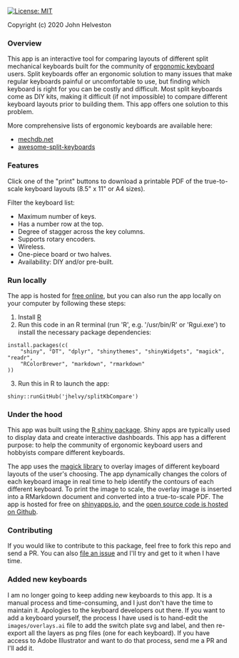 [![License: MIT](https://img.shields.io/github/license/jhelvy/splitKbCompare)](https://github.com/jhelvy/splitKbCompare/blob/master/LICENSE.txt)

<a href="https://github.com/jhelvy/splitKbCompare" target="_blank">
<i class="fa fa-github fa-lg"></i></a> Copyright (c) 2020 John Helveston

### Overview

This app is an interactive tool for comparing layouts of different split mechanical keyboards built for the community of [ergonomic keyboard](https://www.reddit.com/r/ErgoMechKeyboards/) users. Split keyboards offer an ergonomic solution to many issues that make regular keyboards painful or uncomfortable to use, but finding which keyboard is right for you can be costly and difficult. Most split keyboards come as DIY kits, making it difficult (if not impossible) to compare different keyboard layouts prior to building them. This app offers one solution to this problem.

More comprehensive lists of ergonomic keyboards are available here:

- [mechdb.net](https://mechdb.net/keyboards)
- [awesome-split-keyboards](https://github.com/diimdeep/awesome-split-keyboards)

### Features

Click one of the "print" buttons to download a printable PDF of the true-to-scale keyboard layouts (8.5" x 11" or A4 sizes).

Filter the keyboard list:

- Maximum number of keys.
- Has a number row at the top.
- Degree of stagger across the key columns.
- Supports rotary encoders.
- Wireless.
- One-piece board or two halves.
- Availability: DIY and/or pre-built.

### Run locally

The app is hosted for [free online](https://jhelvy.shinyapps.io/splitkbcompare/), but you can also run the app locally on your computer by following these steps:

1. Install [R](https://cloud.r-project.org/)
2. Run this code in an R terminal (run 'R', e.g. '/usr/bin/R' or 'Rgui.exe') to install the necessary package dependencies:

```
install.packages(c(
    "shiny", "DT", "dplyr", "shinythemes", "shinyWidgets", "magick", "readr",
    "RColorBrewer", "markdown", "rmarkdown"
))
```

3. Run this in R to launch the app:

```
shiny::runGitHub('jhelvy/splitKbCompare')
```

### Under the hood

This app was built using the [R shiny package](https://shiny.rstudio.com/). Shiny apps are typically used to display data and create interactive dashboards. This app has a different purpose: to help the community of ergonomic keyboard users and hobbyists compare different keyboards.

The app uses the [magick library](https://cran.r-project.org/web/packages/magick/vignettes/intro.html) to overlay images of different keyboard layouts of the user's choosing. The app dynamically changes the colors of each keyboard image in real time to help identify the contours of each different keyboard. To print the image to scale, the overlay image is inserted into a RMarkdown document and converted into a true-to-scale PDF. The app is hosted for free on [shinyapps.io](https://www.shinyapps.io/), and the [open source code is hosted on Github](https://github.com/jhelvy/splitKbCompare).

### Contributing

If you would like to contribute to this package, feel free to fork this repo and send a PR. You can also [file an issue](https://github.com/jhelvy/splitKbCompare/issues) and I'll try and get to it when I have time.

### Added new keyboards

I am no longer going to keep adding new keyboards to this app. It is a manual process and time-consuming, and I just don't have the time to maintain it. Apologies to the keyboard developers out there. If you want to add a keyboard yourself, the process I have used is to hand-edit the `images/overlays.ai` file to add the switch plate svg and label, and then re-export all the layers as png files (one for each keyboard). If you have access to Adobe Illustrator and want to do that process, send me a PR and I'll add it.
